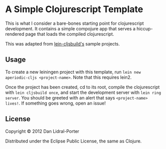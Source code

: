 # A Simple Clojurescript Template

This is what I consider a bare-bones starting point for clojurescript
development. It contains a simple compojure app that serves a hiccup-rendered
page that loads the compiled clojurescript.

This was adapted from [lein-cljsbuild's][cljsbuild] sample projects.

[cljsbuild]: https://github.com/emezeske/lein-cljsbuild

## Usage

To create a new leiningen project with this template, run `lein new
aperiodic-cljs <project-name>`. Note that this requires lein2.

Once the project has been created, cd to its root, compile the clojurescript
with `lein cljsbuild once`, and start the development server with `lein ring
server`. You should be greeted with an alert that says `<project-name> lives!`.
If something goes wrong, open an issue!

## License

Copyright © 2012 Dan Lidral-Porter

Distributed under the Eclipse Public License, the same as Clojure.
